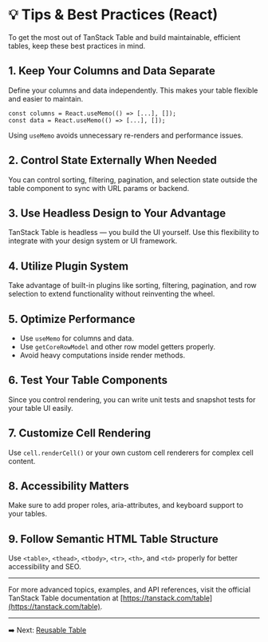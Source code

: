 
# 💡 Tips & Best Practices (React)

To get the most out of TanStack Table and build maintainable, efficient tables, keep these best practices in mind.

## 1. Keep Your Columns and Data Separate

Define your columns and data independently. This makes your table flexible and easier to maintain.

```tsx
const columns = React.useMemo(() => [...], []);
const data = React.useMemo(() => [...], []);
````

Using `useMemo` avoids unnecessary re-renders and performance issues.

## 2. Control State Externally When Needed

You can control sorting, filtering, pagination, and selection state outside the table component to sync with URL params or backend.

## 3. Use Headless Design to Your Advantage

TanStack Table is headless — you build the UI yourself. Use this flexibility to integrate with your design system or UI framework.

## 4. Utilize Plugin System

Take advantage of built-in plugins like sorting, filtering, pagination, and row selection to extend functionality without reinventing the wheel.

## 5. Optimize Performance

* Use `useMemo` for columns and data.
* Use `getCoreRowModel` and other row model getters properly.
* Avoid heavy computations inside render methods.

## 6. Test Your Table Components

Since you control rendering, you can write unit tests and snapshot tests for your table UI easily.

## 7. Customize Cell Rendering

Use `cell.renderCell()` or your own custom cell renderers for complex cell content.

## 8. Accessibility Matters

Make sure to add proper roles, aria-attributes, and keyboard support to your tables.

## 9. Follow Semantic HTML Table Structure

Use `<table>`, `<thead>`, `<tbody>`, `<tr>`, `<th>`, and `<td>` properly for better accessibility and SEO.

---

For more advanced topics, examples, and API references, visit the official TanStack Table documentation at [https://tanstack.com/table](https://tanstack.com/table).

---

➡️ Next: [Reusable Table](reusable.md)